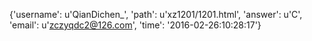 {'username': u'QianDichen_', 'path': u'xz1201/1201.html', 'answer': u'C', 'email': u'zczyqdc2@126.com', 'time': '2016-02-26:10:28:17'}